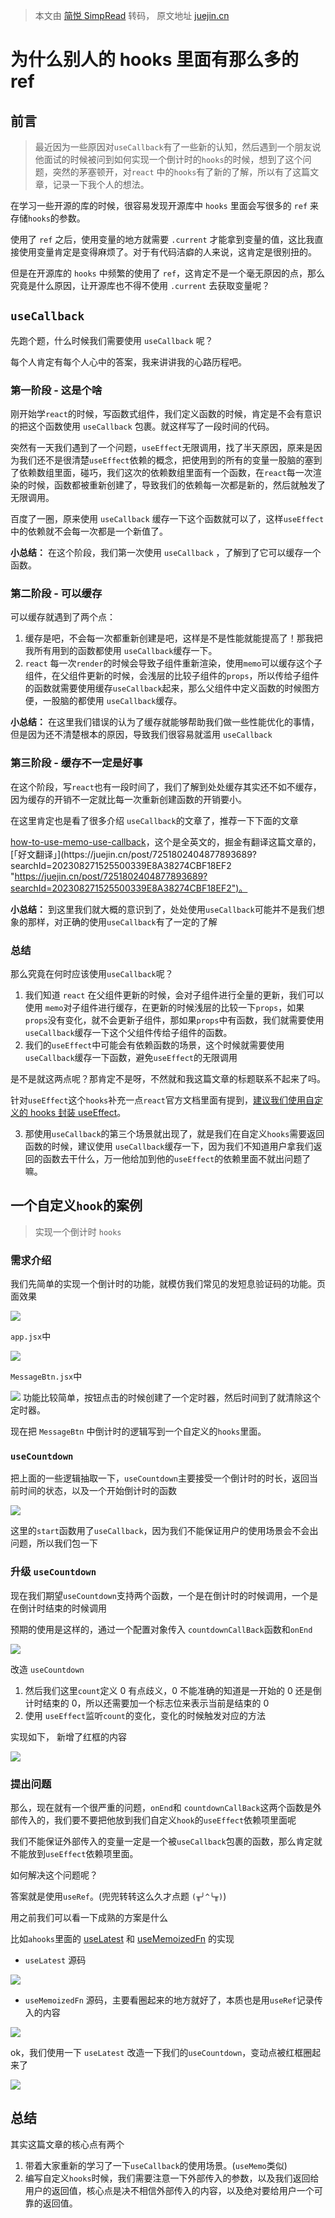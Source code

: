 > 本文由 [简悦 SimpRead](http://ksria.com/simpread/) 转码， 原文地址 [juejin.cn](https://juejin.cn/post/7271643757640007680?utm_source=gold_browser_extension)

为什么别人的 hooks 里面有那么多的 ref
========================

前言
--

> 最近因为一些原因对`useCallback`有了一些新的认知，然后遇到一个朋友说他面试的时候被问到如何实现一个倒计时的`hooks`的时候，想到了这个问题，突然的茅塞顿开，对`react` 中的`hooks`有了新的了解，所以有了这篇文章，记录一下我个人的想法。

在学习一些开源的库的时候，很容易发现开源库中 `hooks` 里面会写很多的 `ref` 来存储`hooks`的参数。

使用了 `ref` 之后，使用变量的地方就需要 `.current` 才能拿到变量的值，这比我直接使用变量肯定是变得麻烦了。对于有代码洁癖的人来说，这肯定是很别扭的。

但是在开源库的 `hooks` 中频繁的使用了 `ref`，这肯定不是一个毫无原因的点，那么究竟是什么原因，让开源库也不得不使用 `.current` 去获取变量呢？

`useCallback`
-------------

先跑个题，什么时候我们需要使用 `useCallback` 呢？

每个人肯定有每个人心中的答案，我来讲讲我的心路历程吧。

### 第一阶段 - 这是个啥

刚开始学`react`的时候，写函数式组件，我们定义函数的时候，肯定是不会有意识的把这个函数使用 `useCallback` 包裹。就这样写了一段时间的代码。

突然有一天我们遇到了一个问题，`useEffect`无限调用，找了半天原因，原来是因为我们还不是很清楚`useEffect`依赖的概念，把使用到的所有的变量一股脑的塞到了依赖数组里面，碰巧，我们这次的依赖数组里面有一个函数，在`react`每一次渲染的时候，函数都被重新创建了，导致我们的依赖每一次都是新的，然后就触发了无限调用。

百度了一圈，原来使用 `useCallback` 缓存一下这个函数就可以了，这样`useEffect`中的依赖就不会每一次都是一个新值了。

**小总结：** 在这个阶段，我们第一次使用 `useCallback` ，了解到了它可以缓存一个函数。

### 第二阶段 - 可以缓存

可以缓存就遇到了两个点：

1.  缓存是吧，不会每一次都重新创建是吧，这样是不是性能就能提高了！那我把我所有用到的函数都使用 `useCallback`缓存一下。
2.  `react` 每一次`render`的时候会导致子组件重新渲染，使用`memo`可以缓存这个子组件，在父组件更新的时候，会浅层的比较子组件的`props`，所以传给子组件的函数就需要使用缓存`useCallback`起来，那么父组件中定义函数的时候图方便，一股脑的都使用 `useCallback`缓存。

**小总结：** 在这里我们错误的认为了缓存就能够帮助我们做一些性能优化的事情，但是因为还不清楚根本的原因，导致我们很容易就滥用 `useCallback`

### 第三阶段 - 缓存不一定是好事

在这个阶段，写`react`也有一段时间了，我们了解到处处缓存其实还不如不缓存，因为缓存的开销不一定就比每一次重新创建函数的开销要小。

在这里肯定也是看了很多介绍 `useCallback`的文章了，推荐一下下面的文章

[how-to-use-memo-use-callback](https://link.juejin.cn?target=https%3A%2F%2Fwww.developerway.com%2Fposts%2Fhow-to-use-memo-use-callback "https://www.developerway.com/posts/how-to-use-memo-use-callback")，这个是全英文的，掘金有翻译这篇文章的，[「好文翻译」](https://juejin.cn/post/7251802404877893689?searchId=202308271525500339E8A38274CBF18EF2 "https://juejin.cn/post/7251802404877893689?searchId=202308271525500339E8A38274CBF18EF2")。

**小总结：** 到这里我们就大概的意识到了，处处使用`useCallback`可能并不是我们想象的那样，对正确的使用`useCallback`有了一定的了解

### 总结

那么究竟在何时应该使用`useCallback`呢？

1.  我们知道 `react` 在父组件更新的时候，会对子组件进行全量的更新，我们可以使用 `memo`对子组件进行缓存，在更新的时候浅层的比较一下`props`，如果`props`没有变化，就不会更新子组件，那如果`props`中有函数，我们就需要使用 `useCallback`缓存一下这个父组件传给子组件的函数。
2.  我们的`useEffect`中可能会有依赖函数的场景，这个时候就需要使用`useCallback`缓存一下函数，避免`useEffect`的无限调用

是不是就这两点呢？那肯定不是呀，不然就和我这篇文章的标题联系不起来了吗。

针对`useEffect`这个`hooks`补充一点`react`官方文档里面有提到，[建议我们使用自定义的 hooks 封装 useEffect](https://link.juejin.cn?target=https%3A%2F%2Fzh-hans.react.dev%2Freference%2Freact%2FuseEffect%23wrapping-effects-in-custom-hooks "https://zh-hans.react.dev/reference/react/useEffect#wrapping-effects-in-custom-hooks")。

3.  那使用`useCallback`的第三个场景就出现了，就是我们在自定义`hooks`需要返回函数的时候，建议使用 `useCallback`缓存一下，因为我们不知道用户拿我们返回的函数去干什么，万一他给加到他的`useEffect`的依赖里面不就出问题了嘛。

一个自定义`hook`的案例
--------------

> 实现一个倒计时 `hooks`

### 需求介绍

我们先简单的实现一个倒计时的功能，就模仿我们常见的发短息验证码的功能。页面效果

![](https://p3-juejin.byteimg.com/tos-cn-i-k3u1fbpfcp/3351743553bd487cb85f540318fa3244~tplv-k3u1fbpfcp-zoom-in-crop-mark:1512:0:0:0.awebp#?w=184&h=112&e=gif&f=83&b=faf9f6)

`app.jsx`中

![](https://p3-juejin.byteimg.com/tos-cn-i-k3u1fbpfcp/4c2f57eb673743a6aba35154ce9d30e4~tplv-k3u1fbpfcp-zoom-in-crop-mark:1512:0:0:0.awebp#?w=614&h=392&e=png&b=282c34)

`MessageBtn.jsx`中

![](https://p9-juejin.byteimg.com/tos-cn-i-k3u1fbpfcp/144125377e8b458b9a70b65c43b79fa5~tplv-k3u1fbpfcp-zoom-in-crop-mark:1512:0:0:0.awebp#?w=712&h=963&e=png&b=292d35) 功能比较简单，按钮点击的时候创建了一个定时器，然后时间到了就清除这个定时器。

现在把 `MessageBtn` 中倒计时的逻辑写到一个自定义的`hooks`里面。

### `useCountdown`

把上面的一些逻辑抽取一下，`useCountdown`主要接受一个倒计时的时长，返回当前时间的状态，以及一个开始倒计时的函数

![](https://p3-juejin.byteimg.com/tos-cn-i-k3u1fbpfcp/58a7583e13574be1b9f3e436958ac1d6~tplv-k3u1fbpfcp-zoom-in-crop-mark:1512:0:0:0.awebp#?w=725&h=548&e=png&b=282c34)

这里的`start`函数用了`useCallback`，因为我们不能保证用户的使用场景会不会出问题，所以我们包一下

### 升级 `useCountdown`

现在我们期望`useCountdown`支持两个函数，一个是在倒计时的时候调用，一个是在倒计时结束的时候调用

预期的使用是这样的，通过一个配置对象传入 `countdownCallBack`函数和`onEnd`

![](https://p9-juejin.byteimg.com/tos-cn-i-k3u1fbpfcp/9493cc2e9ec946459968e20c18e45301~tplv-k3u1fbpfcp-zoom-in-crop-mark:1512:0:0:0.awebp#?w=741&h=652&e=png&b=282c34)

改造 `useCountdown`

1.  然后我们这里`count`定义 0 有点歧义，0 不能准确的知道是一开始的 0 还是倒计时结束的 0，所以还需要加一个标志位来表示当前是结束的 0
2.  使用 `useEffect`监听`count`的变化，变化的时候触发对应的方法

实现如下， 新增了红框的内容

![](https://p3-juejin.byteimg.com/tos-cn-i-k3u1fbpfcp/1dcda2d863ed45209abb18c8f0e92bee~tplv-k3u1fbpfcp-zoom-in-crop-mark:1512:0:0:0.awebp#?w=829&h=875&e=png&b=282c34)

### 提出问题

那么，现在就有一个很严重的问题，`onEnd`和 `countdownCallBack`这两个函数是外部传入的，我们要不要把他放到我们自定义`hook`的`useEffect`依赖项里面呢

我们不能保证外部传入的变量一定是一个被`useCallback`包裹的函数，那么肯定就不能放到`useEffect`依赖项里面。

如何解决这个问题呢？

答案就是使用`useRef`。(兜兜转转这么久才点题 `(╥╯^╰╥)`)

用之前我们可以看一下成熟的方案是什么

比如`ahooks`里面的 [useLatest](https://link.juejin.cn?target=https%3A%2F%2Fahooks.js.org%2Fzh-CN%2Fhooks%2Fuse-latest "https://ahooks.js.org/zh-CN/hooks/use-latest") 和 [useMemoizedFn](https://link.juejin.cn?target=https%3A%2F%2Fahooks.js.org%2Fzh-CN%2Fhooks%2Fuse-memoized-fn "https://ahooks.js.org/zh-CN/hooks/use-memoized-fn") 的实现

*   `useLatest` 源码

![](https://p1-juejin.byteimg.com/tos-cn-i-k3u1fbpfcp/ea3d109d6c5e4104aa2c6bc841963977~tplv-k3u1fbpfcp-zoom-in-crop-mark:1512:0:0:0.awebp#?w=304&h=198&e=png&b=282c34)

*   `useMemoizedFn` 源码，主要看圈起来的地方就好了，本质也是用`useRef`记录传入的内容

![](https://p3-juejin.byteimg.com/tos-cn-i-k3u1fbpfcp/be81cf5f22dd403283265dc54be9c257~tplv-k3u1fbpfcp-zoom-in-crop-mark:1512:0:0:0.awebp#?w=859&h=669&e=png&b=282c34)

ok，我们使用一下 `useLatest` 改造一下我们的`useCountdown`，变动点被红框圈起来了

![](https://p3-juejin.byteimg.com/tos-cn-i-k3u1fbpfcp/914462431d3f4e29b3620f15b6bff028~tplv-k3u1fbpfcp-zoom-in-crop-mark:1512:0:0:0.awebp#?w=850&h=1023&e=png&b=282c34)

总结
--

其实这篇文章的核心点有两个

1.  带着大家重新的学习了一下`useCallback`的使用场景。(`useMemo`类似)
2.  编写自定义`hooks`时候，我们需要注意一下外部传入的参数，以及我们返回给用户的返回值，核心点是决不相信外部传入的内容，以及绝对要给用户一个可靠的返回值。